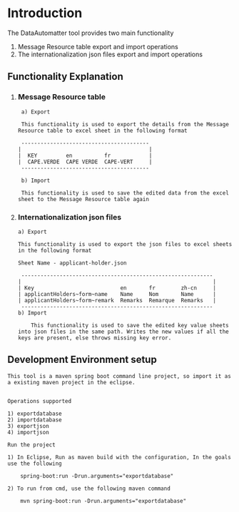 # Introduction #

The DataAutomatter tool provides two main functionality

1) Message Resource table export and import operations
2) The internationalization json files export and import operations

## Functionality Explanation ##

1) ### Message Resource table ###

		a) Export
		
	    This functionality is used to export the details from the Message Resource table to excel sheet in the following format
		
	    ----------------------------------------
	   |                                        |
	   |  KEY         en          fr            |
	   |  CAPE.VERDE  CAPE VERDE  CAPE-VERT     |
	    ----------------------------------------
		
    	b) Import
		
	    This functionality is used to save the edited data from the excel sheet to the Message Resource table again

2)  ### Internationalization json files ###

	    a) Export
		
		This functionality is used to export the json files to excel sheets in the following format
		
		Sheet Name - applicant-holder.json
		
	  	 ------------------------------------------------------------
	   	|                                                            | 
	  	| Key                           en       fr        zh-cn     |
	  	| applicantHolders~form~name    Name     Nom       Name	     | 
	   	| applicantHolders~form~remark  Remarks  Remarque  Remarks   | 
	   	 ------------------------------------------------------------
	    b) Import
	
	        This functionality is used to save the edited key value sheets into json files in the same path. Writes the new values if all the keys are present, else throws missing key error.
		
## Development Environment setup ##

	This tool is a maven spring boot command line project, so import it as a existing maven project in the eclipse.
	
	
	Operations supported
	
	1) exportdatabase
	2) importdatabase
	3) exportjson
	4) importjson
	
    Run the project
	
	1) In Eclipse, Run as maven build with the configuration, In the goals use the following
	
		spring-boot:run -Drun.arguments="exportdatabase"
		
	2) To run from cmd, use the following maven command
		
		mvn spring-boot:run -Drun.arguments="exportdatabase"
	
